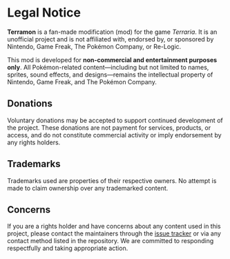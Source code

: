 # Legal Notice

**Terramon** is a fan-made modification (mod) for the game *Terraria*. It is an unofficial project and is not affiliated with, endorsed by, or sponsored by Nintendo, Game Freak, The Pokémon Company, or Re-Logic.

This mod is developed for **non-commercial and entertainment purposes only**. All Pokémon-related content—including but not limited to names, sprites, sound effects, and designs—remains the intellectual property of Nintendo, Game Freak, and The Pokémon Company.

## Donations

Voluntary donations may be accepted to support continued development of the project. These donations are not payment for services, products, or access, and do not constitute commercial activity or imply endorsement by any rights holders.

## Trademarks

Trademarks used are properties of their respective owners. No attempt is made to claim ownership over any trademarked content.

## Concerns

If you are a rights holder and have concerns about any content used in this project, please contact the maintainers through the [issue tracker](https://github.com/JamzOJamz/Terramon/issues) or via any contact method listed in the repository. We are committed to responding respectfully and taking appropriate action.
